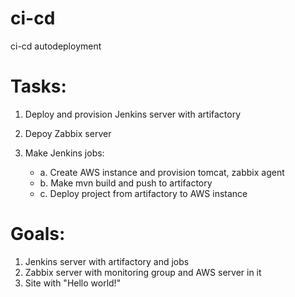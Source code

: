 # ci-cd
ci-cd autodeployment
# Tasks:

1. Deploy and provision Jenkins server with artifactory

2. Depoy Zabbix server

3. Make Jenkins jobs:

    * a. Create AWS instance and provision tomcat, zabbix agent
    * b. Make mvn build and push to artifactory
    * c. Deploy project from artifactory to AWS instance

# Goals:
1. Jenkins server with artifactory and jobs
2. Zabbix server with monitoring group and AWS server in it
3. Site with "Hello world!"

